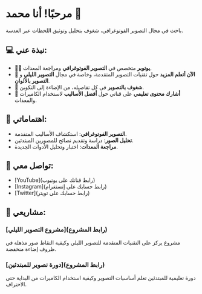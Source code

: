 # مرحبًا! أنا محمد 👋
باحث في مجال التصوير الفوتوغرافي، شغوف بتحليل وتوثيق اللحظات عبر العدسة.

## 💻 نبذة عني:
- 👨‍💻 **يوتوبر** متخصص في **التصوير الفوتوغرافي** ومراجعة المعدات.
- 🌱 **الآن أتعلم المزيد** حول تقنيات التصوير المتقدمة، وخاصة في مجال **التصوير الليلي** و **التصوير بالألوان**.
- 📸 **شغوف بالتصوير** في كل تفاصيله، من الإضاءة إلى التكوين.
- 🎥 **أشارك محتوى تعليمي** على قناتي حول **أفضل الأساليب** لاستخدام الكاميرات والمعدات.

## 🌟 اهتماماتي:
- **التصوير الفوتوغرافي**: استكشاف الأساليب المتقدمة.
- **تحليل الصور**: دراسة وتقديم نصائح للمصورين المبتدئين.
- **مراجعة المعدات**: اختبار وتحليل الأدوات الجديدة.
  
## 📱 تواصل معي:
- [YouTube](رابط قناتك على يوتيوب)
- [Instagram](رابط حسابك على إنستغرام)
- [Twitter](رابط حسابك على تويتر)

## 📸 مشاريعي:
### [مشروع التصوير الليلي](رابط المشروع)
مشروع يركز على التقنيات المتقدمة للتصوير الليلي وكيفية التقاط صور مذهلة في ظروف إضاءة منخفضة.

### [دورة تصوير للمبتدئين](رابط المشروع)
دورة تعليمية للمبتدئين تعلم أساسيات التصوير وكيفية استخدام الكاميرات من البداية حتى الاحتراف.

